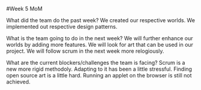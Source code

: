#Week 5 MoM

What did the team do the past week?
We created our respective worlds.
We implemented out respective design patterns.

What is the team going to do in the next week?
We will further enhance our worlds by adding more features.
We will look for art that can be used in our project.
We will follow scrum in the next week more relogiously.  

What are the current blockers/challenges the team is facing?
Scrum is a new more rigid methodoly. Adapting to it has been a little stressful. Finding open source art is a little hard. Running an applet on the browser is still not achieved.